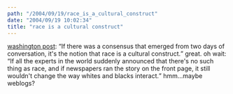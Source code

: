 ```yaml
---
path: "/2004/09/19/race_is_a_cultural_construct" 
date: "2004/09/19 10:02:34" 
title: "race is a cultural construct" 
---
```

<p><a href="http://www.washingtonpost.com/wp-dyn/articles/A21995-2004Sep14.html">washington post</a>: <q>If there was a consensus that emerged from two days of conversation, it's the notion that race is a cultural construct.</q> great. oh wait: <q>If all the experts in the world suddenly announced that there's no such thing as race, and if newspapers ran the story on the front page, it still wouldn't change the way whites and blacks interact.</q> hmm...maybe weblogs?</p>